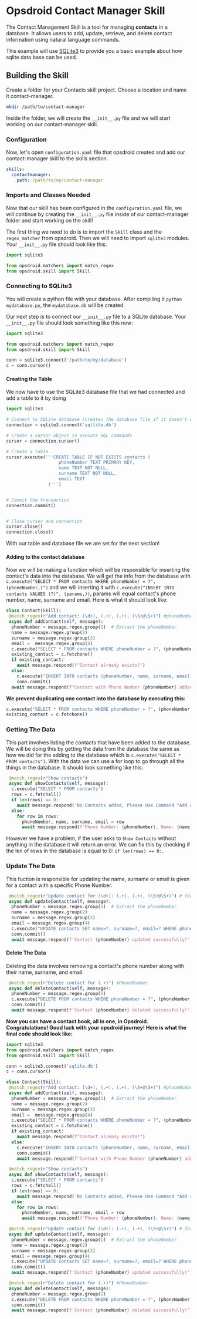 # Opsdroid Contact Manager Skill
The Contact Management Skill is a tool for managing **contacts** in a database. 
It allows users to add, update, retrieve, and delete contact information using natural language commands.

This example will use [SQLite3](https://www.sqlite.org/index.html) to provide you a basic example about how sqlite data base can be used.

## Building the Skill

Create a folder for your Contacts skill project. Choose a location and name it contact-manager.

```bash
mkdir /path/to/contact-manager
``` 
Inside the folder, we will create the `__init__.py` file and we will start working on our contact-manager skill.

### Configuration

Now, let's open `configuration.yaml` file that opsdroid created and add our contact-manager skill to the skills section.

```yaml
skills:
  contactmanager:
    path: /path/to/my/contact-manager
```

### Imports and Classes Needed

Now that our skill has been configured in the `configuration.yaml` file, we will continue by creating the `__init__.py` file inside of our contact-manager folder and start working on the skill!

The first thing we need to do is to import the `Skill` class and the `regex_matcher` from opsdroid. Then we will need to import `sqlite3` modules. Your `__init__.py` file should look like this:

```python
import sqlite3

from opsdroid.matchers import match_regex
from opsdroid.skill import Skill
```

### Connecting to SQLite3 
You will create a python file with your database. After compiling it ```python mydatabase.py```, the ```mydatabase.db``` will be created.

Our next step is to connect our `__init__.py` file to a SQLite database. Your `__init__.py` file should look something like this now:

```python
import sqlite3

from opsdroid.matchers import match_regex
from opsdroid.skill import Skill

conn = sqlite3.connect('/path/to/my/database')
c = conn.cursor()
```

#### Creating the Table

We now have to use the SQLite3 database file that we had connected and add a table to it by doing 

```python
import sqlite3

# Connect to SQLite database (creates the database file if it doesn't exist)
connection = sqlite3.connect('sqllite.db')

# Create a cursor object to execute SQL commands
cursor = connection.cursor()

# Create a table
cursor.execute('''CREATE TABLE IF NOT EXISTS contacts (
                    phoneNumber TEXT PRIMARY KEY,
                    name TEXT NOT NULL,
                    surname TEXT NOT NULL,
                    email TEXT
                )''')


# Commit the transaction
connection.commit()


# Close cursor and connection
cursor.close()
connection.close()
```

With our table and database file we are set for the next section!

#### Adding to the contact database

Now we will be making a function which will be responsible for inserting the contact's data into the database. We will get the info from the database with `c.execute("SELECT * FROM contacts WHERE phoneNumber = ?", (phoneNumber,)")` and we will inserting it with `c.execute("INSERT INTO contacts VALUES (?)", (params,))`, params will equal contact's phone number, name, surname and email. Here is what it should look like:

```python
class Contact(Skill):
 @match_regex(r"Add contact: (\d+), (.+), (.+), (\S+@\S+)") #phoneNumber, name, surname, email
 async def addContact(self, message):
  phoneNumber = message.regex.group(1)  # Extract the phoneNumber
  name = message.regex.group(2) 
  surname = message.regex.group(3) 
  email =  message.regex.group(4) 
  c.execute("SELECT * FROM contacts WHERE phoneNumber = ?", (phoneNumber,))
  existing_contact = c.fetchone()
  if existing_contact:
    await message.respond(f"Contact already exists!")
  else:
    c.execute("INSERT INTO contacts (phoneNumber, name, surname, email) VALUES (?, ?, ?, ?)", (phoneNumber, name, surname, email))
    conn.commit()
  await message.respond(f"Contact with Phone Number {phoneNumber} added to the Contact Book!")
```
**We prevent duplicating one contact into the database by executing this:**

```python
c.execute("SELECT * FROM contacts WHERE phoneNumber = ?", (phoneNumber,)) 
existing_contact = c.fetchone()
```
### Getting The Data

This part involves listing the contacts that have been added to the database. We will be doing this by getting the data from the database the same as how we did for the adding to the database which is `c.execute("SELECT * FROM contacts")`. With the data we can use a for loop to go through all the things in the database. It should look something like this:

```python
 @match_regex(r"Show contacts")     
 async def showContacts(self, message):
  c.execute("SELECT * FROM contacts")
  rows = c.fetchall()
  if len(rows) == 0:
    await message.respond('No Contacts added, Please Use Command "Add contact: PhoneNumber, Name, Surname, Email"')
  else: 
    for row in rows:
      phoneNumber, name, surname, email = row
      await message.respond(f'Phone Number: {phoneNumber}, Name: {name}, Surname: {surname} and Email: {email}')
```

However we have a problem, if the user asks to `Show Contacts` without anything in the database it will return an error. We can fix this by checking if the len of rows in the database is equal to 0: `if len(rows) == 0:`.

### Update The Data
This fuction is responsible for updating the name, surname or email is given for a contact with a specific Phone Number.

```python
 @match_regex(r"Update contact for (\d+): (.+), (.+), (\S+@\S+)") # for PhoneNumber: Name, Surname, Email
 async def updateContact(self, message):
  phoneNumber = message.regex.group(1)  # Extract the phoneNumber
  name = message.regex.group(2) 
  surname = message.regex.group(3) 
  email = message.regex.group(4) 
  c.execute("UPDATE contacts SET name=?, surname=?, email=? WHERE phoneNumber = ?", (name, surname, email, phoneNumber))
  conn.commit()
  await message.respond(f'Contact {phoneNumber} updated successfully!')
```

#### Delete The Data
Deleting the data involves removing a contact's phone number along with their name, surname, and email.
```python
 @match_regex(r"Delete contact for (.+)") #PhoneNumber
 async def deleteContact(self, message):
  phoneNumber = message.regex.group(1) 
  c.execute("DELETE FROM contacts WHERE phoneNumber = ?", (phoneNumber,))
  conn.commit()
  await message.respond(f'Contact {phoneNumber} deleted successfully!')
```

**Now you can have a contact book, all in one, in Opsdroid. Congratulations! Good luck with your opsdroid journey! Here is what the final code should look like:**

```python
import sqlite3
from opsdroid.matchers import match_regex
from opsdroid.skill import Skill

conn = sqlite3.connect('sqlite.db')
c = conn.cursor()

class Contact(Skill):
 @match_regex(r"Add contact: (\d+), (.+), (.+), (\S+@\S+)") #phoneNumber, name, surname, email
 async def addContact(self, message):
  phoneNumber = message.regex.group(1)  # Extract the phoneNumber
  name = message.regex.group(2) 
  surname = message.regex.group(3) 
  email =  message.regex.group(4) 
  c.execute("SELECT * FROM contacts WHERE phoneNumber = ?", (phoneNumber,))
  existing_contact = c.fetchone()
  if existing_contact:
    await message.respond(f"Contact already exists!")
  else:
    c.execute("INSERT INTO contacts (phoneNumber, name, surname, email) VALUES (?, ?, ?, ?)", (phoneNumber, name, surname, email))
    conn.commit()
    await message.respond(f"Contact with Phone Number {phoneNumber} added to the Contact Book!")

 @match_regex(r"Show contacts")     
 async def showContacts(self, message):
  c.execute("SELECT * FROM contacts")
  rows = c.fetchall()
  if len(rows) == 0:
    await message.respond('No Contacts added, Please Use Command "Add contact: PhoneNumber, Name, Surname, Email"')
  else: 
    for row in rows:
      phoneNumber, name, surname, email = row
      await message.respond(f'Phone Number: {phoneNumber}, Name: {name}, Surname: {surname} and Email: {email}')

 @match_regex(r"Update contact for (\d+): (.+), (.+), (\S+@\S+)") # for PhoneNumber: Name, Surname, Email
 async def updateContact(self, message):
  phoneNumber = message.regex.group(1)  # Extract the phoneNumber
  name = message.regex.group(2) 
  surname = message.regex.group(3) 
  email = message.regex.group(4) 
  c.execute("UPDATE contacts SET name=?, surname=?, email=? WHERE phoneNumber = ?", (name, surname, email, phoneNumber))
  conn.commit()
  await message.respond(f'Contact {phoneNumber} updated successfully!')

 @match_regex(r"Delete contact for (.+)") #PhoneNumber
 async def deleteContact(self, message):
  phoneNumber = message.regex.group(1) 
  c.execute("DELETE FROM contacts WHERE phoneNumber = ?", (phoneNumber,))
  conn.commit()
  await message.respond(f'Contact {phoneNumber} deleted successfully!')

```


